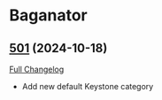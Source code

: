 # Baganator

## [501](https://github.com/Baganator/Baganator/tree/501) (2024-10-18)
[Full Changelog](https://github.com/Baganator/Baganator/compare/500...501) 

- Add new default Keystone category  
